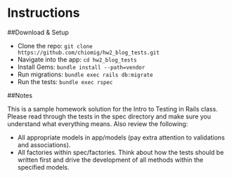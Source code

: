 # Instructions

##Download & Setup

- Clone the repo: `git clone https://github.com/chiomig/hw2_blog_tests.git`
- Navigate into the app: `cd hw2_blog_tests`
- Install Gems: `bundle install --path=vendor`
- Run migrations: `bundle exec rails db:migrate`
- Run the tests: `bundle exec rspec`

##Notes

This is a sample homework solution for the Intro to Testing in Rails class. Please read through the tests in the spec directory and make sure you understand what everything means. Also review the following:
* All appropriate models in app/models (pay extra attention to validations and associations).
* All factories within spec/factories.
Think about how the tests should be written first and drive the development of all methods within the specified models.
